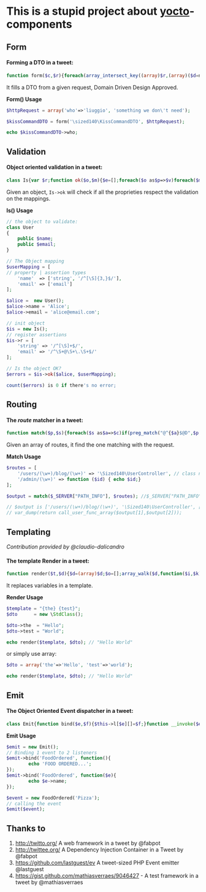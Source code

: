 This is a stupid project about [yocto](http://en.wikipedia.org/wiki/Yocto-)-components
======================================================================================

## Form

#### Forming a DTO in a tweet:

``` php
function form($c,$r){foreach(array_intersect_key((array)$r,(array)($d=new$c))as$a=>$v)$d->$a=$v;return$d;}
```
It fills a DTO from a given request, Domain Driven Design Approved.

**Form() Usage**

``` php
$httpRequest = array('who'=>'liuggio', 'something we don\'t need');

$kissCommandDTO = form('\sized140\KissCommandDTO', $httpRequest);

echo $kissCommandDTO->who;
```

## Validation

#### Object oriented validation in a tweet:

``` php
class Is{var $r;function ok($o,$m){$e=[];foreach($o as$p=>$v)foreach($m[$p] as$a)if(!preg_match($this->r[$a]?:$a,$v))$e[$p]=$a;return $e;}}
```
Given an object, `Is->ok` will check if all the proprieties respect the validation on the mappings.

**Is() Usage**

``` php
// the object to validate:
class User
{
    public $name;
    public $email;
}

// The Object mapping
$userMapping = [
// property | assertion types
    'name'  => ['string', '/^[\S]{3,}$/'],
    'email' => ['email']
];

$alice =  new User();
$alice->name = 'Alice';
$alice->email = 'alice@email.com';

// init object
$is = new Is();
// register assertions
$is->r = [
    'string' => '/^[\S]+$/',
    'email' => '/^\S+@\S+\.\S+$/'
];

// Is the object OK?
$errors = $is->ok($alice, $userMapping);

count($errors) is 0 if there's no error;
```

## Routing

#### The *route* matcher in a tweet:

``` php
function match($p,$s){foreach($s as$a=>$c)if(preg_match("@^{$a}$@D",$p,$m)){array_shift($m);return[$a,$c,$m];}}
```
Given an array of routes, it find the one matching with the request.

**Match Usage**

``` php
$routes = [
    '/users/(\w+)/blog/(\w+)' => '\Sized140\UserController', // class name or function
    '/admin/(\w+)' => function ($id) { echo $id;}
];

$output = match($_SERVER["PATH_INFO"], $routes); //$_SERVER["PATH_INFO"] = "/users/15/blog/38";

// $output is ['/users/(\w+)/blog/(\w+)', '\Sized140\UserController', [15,38]]
// var_dump(return call_user_func_array($output[1],$output[2]));
```

## Templating

*Contribution provided by @claudio-dalicandro*

#### The template Render in a tweet:

``` php
function render($t,$d){$d=(array)$d;$o=[];array_walk($d,function($i,$k)use(&$o){$o['{'.$k.'}']=$i;});return strtr($t,$o);}
```
It replaces variables in a template.

**Render Usage**

``` php
$template = "{the} {test}";
$dto      = new \StdClass();

$dto->the  = "Hello";
$dto->test = "World";

echo render($template, $dto); // "Hello World"
```
or simply use array:

``` php
$dto = array('the'=>'Hello', 'test'=>'world');

echo render($template, $dto); // "Hello World"
```

## Emit

#### The Object Oriented Event dispatcher in a tweet:

``` php
class Emit{function bind($e,$f){$this->l[$e][]=$f;}function __invoke($e){foreach($this->l[end(explode('\\',get_class($e)))]as$a)$a($e);}}
```

**Emit Usage**

``` php
$emit = new Emit();
// Binding 1 event to 2 listeners
$emit->bind('FoodOrdered', function(){
        echo 'FOOD ORDERED...';
});
$emit->bind('FoodOrdered', function($e){
        echo $e->name;
});

$event = new FoodOrdered('Pizza');
// calling the event
$emit($event);
```

## Thanks to

1. http://twitto.org/  A web framework in a tweet by @fabpot
2. http://twittee.org/ A Dependency Injection Container in a Tweet by @fabpot
3. https://github.com/lastguest/ev A tweet-sized PHP Event emitter @lastguest
4. https://gist.github.com/mathiasverraes/9046427 - A test framework in a tweet by @mathiasverraes
